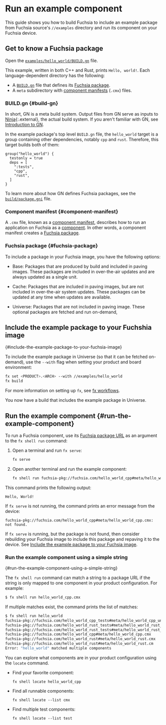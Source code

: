 
# Run an example component

This guide shows you how to build Fuchsia to include an example package
from Fuchsia source's `//examples` directory and run its component
on your Fuchsia device.

## Get to know a Fuchsia package

Open the [`examples/hello_world/BUILD.gn`](/examples/hello_world/BUILD.gn) file.

This example, written in both C++ and Rust, prints `Hello, world!`. Each
language-dependent directory has the following:

*  A [`BUILD.gn`](#build-gn) file that defines its [Fuchsia package](#fuchsia-package).
*  A `meta` subdirectory with [component manifests](#component-manifest) (`.cmx`) files.

### BUILD.gn {#build-gn}

In short, GN is a meta build system. Output files from GN serve as inputs to
[Ninja](https://ninja-build.org/){:.external}, the actual build system.
If you aren't familiar with GN, see
[Introduction to GN](/docs/concepts/build_system/intro.md).

In the example package's top level `BUILD.gn` file,
the `hello_world` target is a group containing other dependencies,
notably `cpp` and `rust`. Therefore, this target builds both of them:

```uglyprint
group("hello_world") {
  testonly = true
  deps = [
    ":tests",
    "cpp",
    "rust",
  ]
}
```

To learn more about how GN defines Fuchsia packages,
see the [`build/package.gni`](/build/package.gni) file.

### Component manifest {#component-manifest}

A `.cmx` file, known as a
[component manifest](/docs/glossary.md#component-manifest), describes how to run
an application on Fuchsia as a [component](/docs/glossary.md#component). In
other words, a component manifest creates a [Fuchsia package](/docs/glossary.md#fuchsia-package).

### Fuchsia package {#fuchsia-package}

To include a package in your Fuchsia image, you have the following options:

*   Base: Packages that are produced by build and included in paving images.
    These packages are included in over-the-air updates and are always updated as a
    single unit.

*   Cache: Packages that are included in paving images, but are not included in
    over-the-air system updates. These packages can be updated at any time
    when updates are available.

*   Universe: Packages that are not included in paving image. These
    optional packages are fetched and run on-demand,


## Include the example package to your Fuchshia image
{#include-the-example-package-to-your-fuchsia-image}

To include the example package in Universe (so that it can be fetched on-demand),
use the `--with` flag when setting your product and board environment:

```sh
fx set <PRODUCT>.<ARCH> --with //examples/hello_world
fx build
```

For more information on setting up `fx`, see [fx workflows](/docs/development/build/fx.md).

You now have a build that includes the example package in Universe.

## Run the example component {#run-the-example-component}

To run a Fuchsia component, use its
[Fuchsia package URL](/docs/glossary.md#fuchsia-pkg-url) as an argument
to the `fx shell run` command:

1.  Open a terminal and run `fx serve`:

    ```sh
    fx serve
    ```

1.  Open another terminal and run the example component:

    ```sh
    fx shell run fuchsia-pkg://fuchsia.com/hello_world_cpp#meta/hello_world_cpp.cmx
    ```

This command prints the following output:

```uglyprint
Hello, World!
```

If `fx serve` is not running, the command prints an error message from
the device:

```
fuchsia-pkg://fuchsia.com/hello_world_cpp#meta/hello_world_cpp.cmx: not found.
```

If `fx serve` is running, but the package is not found,
then consider rebuilding your Fuchsia image to include this package
and repaving it to the device. See
[Include the example package to your Fuchsia image](#include-the-example-package-to-your-Fuchsia-image).

### Run the example component using a simple string
{#run-the-example-component-using-a-simple-string}

The `fx shell run` command can match a string to a package URL
if the string is only mapped to one component
in your product configuration. For example:

```sh
$ fx shell run hello_world_cpp.cmx
```

If multiple matches exist, the command prints the list of matches:

```sh
$ fx shell run hello_world
fuchsia-pkg://fuchsia.com/hello_world_cpp_tests#meta/hello_world_cpp_unittests.cmx
fuchsia-pkg://fuchsia.com/hello_world_rust_tests#meta/hello_world_rust_bin_test.cm
fuchsia-pkg://fuchsia.com/hello_world_rust_tests#meta/hello_world_rust_bin_test.cmx
fuchsia-pkg://fuchsia.com/hello_world_cpp#meta/hello_world_cpp.cmx
fuchsia-pkg://fuchsia.com/hello_world_rust#meta/hello_world_rust.cmx
fuchsia-pkg://fuchsia.com/hello_world_rust#meta/hello_world_rust.cm
Error: "hello_world" matched multiple components
```

You can explore what components are in your product configuration using the
`locate` command.

*   Find your favorite component:

    ```
    fx shell locate hello_world_cpp
    ```

*   Find all runnable components:

    ```
    fx shell locate --list cmx
    ```

*   Find multiple test components:

    ```
    fx shell locate --list test
    ```
